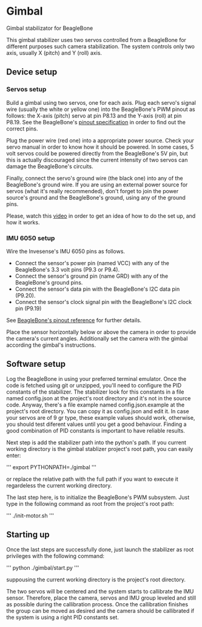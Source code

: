 # Gimbal
Gimbal stabilizator for BeagleBone

This gimbal stabilizer uses two servos controlled from a BeagleBone for different purposes such camera stabilization. The system controls only two axis, usually X (pitch) and Y (roll) axis.

## Device setup

### Servos setup

Build a gimbal using two servos, one for each axis. Plug each servo's signal wire (usually the white or yellow one) into the BeagleBone's PWM pinout as follows: the X-axis (pitch) servo at pin P8.13 and the Y-axis (roll) at pin P8.19. See the BeagleBone's [pinout specification](http://beagleboard.org/static/images/cape-headers.png) in order to find out the correct pins.

Plug the power wire (red one) into a appropriate power source. Check your servo manual in order to know how it should be powered. In some cases, 5 volt servos could be powered directly from the BeagleBone's 5V pin, but this is actually discouraged since the current intensity of two servos can damage the BeagleBone's circuits.

Finally, connect the servo's ground wire (the black one) into any of the BeagleBone's ground wire. If you are using an external power source for servos (what it's really recommended), don't forget to join the power source's ground and the BeagleBone's ground, using any of the ground pins.

Please, watch this [video](https://drive.google.com/file/d/0BwJwUk58ludOeEcyUXliOGhzZGc/view?usp=sharing) in order to get an idea of how to do the set up, and how it works.

### IMU 6050 setup

Wire the Invesense's IMU 6050 pins as follows. 

* Connect the sensor's power pin (named VCC) with any of the BeagleBone's 3.3 volt pins (P9.3 or P9.4).
* Connect the sensor's ground pin (name GRD) with any of the BeagleBone's ground pins.
* Connect the sensor's data pin with the BeagleBone's I2C data pin (P9.20).
* Connect the sensor's clock signal pin with the BeagleBone's I2C clock pin (P9.19)

See [BeagleBone's pinout reference](http://beagleboard.org/static/images/cape-headers.png) for further details. 

Place the sensor horizontally below or above the camera in order to provide the camera's current angles. Additionally set the camera with the gimbal according the gimbal's instructions.

## Software setup

Log the BeagleBone in using your preferred terminal emulator. Once the code is fetched using git or unzipped, you'll need to configure the PID constants of the stabilizer. The stabilizer look for this constants in a file named config.json at the project's root directory and it's not in the source code. Anyway, there's a file example named config.json.example at the project's root directory. You can copy it as config.json and edit it. In case your servos are of 9 gr type, these example values should work, otherwise, you should test diferent values until you get a good behaviour. Finding a good combination of PID constants is important to have reliable results.

Next step is add the stabilizer path into the python's path. If you current working directory is the gimbal stablizer project's root path, you can easily enter:

'''
export PYTHONPATH=./gimbal
'''

or replace the relative path with the full path if you want to execute it regardeless the current working directory.

The last step here, is to initialize the BeagleBone's PWM subsystem. Just type in the following command as root from the project's root path:

'''
./init-motor.sh
'''

## Starting up

Once the last steps are successfully done, just launch the stabilizer as root privileges with the following command:

'''
python ./gimbal/start.py
'''

suppousing the current working directory is the project's root directory.

The two servos will be centered and the system starts to callibrate the IMU sensor. Therefore, place the camera, servos and IMU group leveled and still as possible during the callibration process. Once the callibration finishes the group can be moved as desired and the camera should be callibrated if the system is using a right PID constants set.
